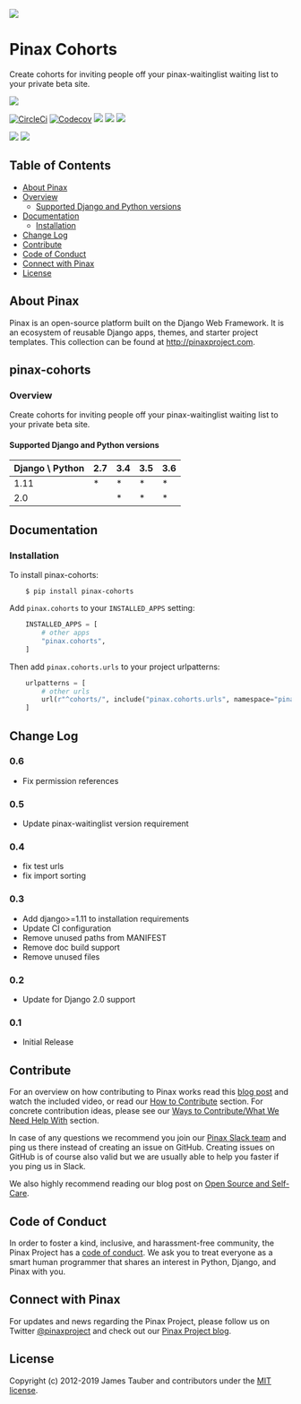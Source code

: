 ![](http://pinaxproject.com/pinax-design/patches/pinax-cohorts.svg)

# Pinax Cohorts

Create cohorts for inviting people off your pinax-waitinglist waiting list to
your private beta site.

[![](https://img.shields.io/pypi/v/pinax-cohorts.svg)](https://pypi.python.org/pypi/pinax-cohorts/)

[![CircleCi](https://img.shields.io/circleci/project/github/pinax/pinax-cohorts.svg)](https://circleci.com/gh/pinax/pinax-cohorts)
[![Codecov](https://img.shields.io/codecov/c/github/pinax/pinax-cohorts.svg)](https://codecov.io/gh/pinax/pinax-cohorts)
[![](https://img.shields.io/github/contributors/pinax/pinax-cohorts.svg)](https://github.com/pinax/pinax-cohorts/graphs/contributors)
[![](https://img.shields.io/github/issues-pr/pinax/pinax-cohorts.svg)](https://github.com/pinax/pinax-cohorts/pulls)
[![](https://img.shields.io/github/issues-pr-closed/pinax/pinax-cohorts.svg)](https://github.com/pinax/pinax-cohorts/pulls?q=is%3Apr+is%3Aclosed)

[![](http://slack.pinaxproject.com/badge.svg)](http://slack.pinaxproject.com/)
[![](https://img.shields.io/badge/license-MIT-blue.svg)](https://opensource.org/licenses/MIT)


## Table of Contents

* [About Pinax](#about-pinax)
* [Overview](#overview)
  * [Supported Django and Python versions](#supported-django-and-python-versions)
* [Documentation](#documentation)
  * [Installation](#installation)
* [Change Log](#change-log)
* [Contribute](#contribute)
* [Code of Conduct](#code-of-conduct)
* [Connect with Pinax](#connect-with-pinax)
* [License](#license)


## About Pinax

Pinax is an open-source platform built on the Django Web Framework. It is an ecosystem of reusable
Django apps, themes, and starter project templates. This collection can be found at http://pinaxproject.com.


## pinax-cohorts

### Overview

Create cohorts for inviting people off your pinax-waitinglist waiting list to
your private beta site.

#### Supported Django and Python versions

Django \ Python | 2.7 | 3.4 | 3.5 | 3.6
--------------- | --- | --- | --- | ---
1.11 |  *  |  *  |  *  |  *
2.0  |     |  *  |  *  |  *


## Documentation

### Installation

To install pinax-cohorts:

```shell
    $ pip install pinax-cohorts
```

Add `pinax.cohorts` to your `INSTALLED_APPS` setting:

```python
    INSTALLED_APPS = [
        # other apps
        "pinax.cohorts",
    ]
```

Then add `pinax.cohorts.urls` to your project urlpatterns:

```python
    urlpatterns = [
        # other urls
        url(r"^cohorts/", include("pinax.cohorts.urls", namespace="pinax_cohorts")),
    ]
```


## Change Log

### 0.6

* Fix permission references

### 0.5

* Update pinax-waitinglist version requirement

### 0.4

* fix test urls
* fix import sorting

### 0.3

* Add django>=1.11 to installation requirements
* Update CI configuration
* Remove unused paths from MANIFEST
* Remove doc build support
* Remove unused files

### 0.2

* Update for Django 2.0 support

### 0.1

* Initial Release


## Contribute

For an overview on how contributing to Pinax works read this [blog post](http://blog.pinaxproject.com/2016/02/26/recap-february-pinax-hangout/)
and watch the included video, or read our [How to Contribute](http://pinaxproject.com/pinax/how_to_contribute/) section.
For concrete contribution ideas, please see our
[Ways to Contribute/What We Need Help With](http://pinaxproject.com/pinax/ways_to_contribute/) section.

In case of any questions we recommend you join our [Pinax Slack team](http://slack.pinaxproject.com)
and ping us there instead of creating an issue on GitHub. Creating issues on GitHub is of course
also valid but we are usually able to help you faster if you ping us in Slack.

We also highly recommend reading our blog post on [Open Source and Self-Care](http://blog.pinaxproject.com/2016/01/19/open-source-and-self-care/).


## Code of Conduct

In order to foster a kind, inclusive, and harassment-free community, the Pinax Project
has a [code of conduct](http://pinaxproject.com/pinax/code_of_conduct/).
We ask you to treat everyone as a smart human programmer that shares an interest in Python, Django, and Pinax with you.


## Connect with Pinax

For updates and news regarding the Pinax Project, please follow us on Twitter [@pinaxproject](https://twitter.com/pinaxproject)
and check out our [Pinax Project blog](http://blog.pinaxproject.com).


## License

Copyright (c) 2012-2019 James Tauber and contributors under the [MIT license](https://opensource.org/licenses/MIT).
